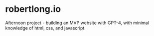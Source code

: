 # robertlong.io
Afternoon project - building an MVP website with GPT-4, with minimal knowledge of html, css, and javascript

